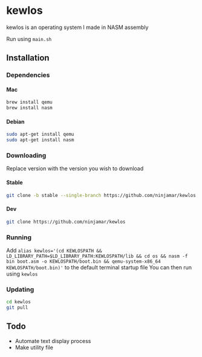 # kewlos
kewlos is an operating system I made in NASM assembly

Run using `main.sh`

## Installation
### Dependencies
#### Mac
```bash
brew install qemu
brew install nasm
```
#### Debian
```bash
sudo apt-get install qemu
sudo apt-get install nasm
```
### Downloading
Replace version with the version you wish to download

#### Stable
```bash
git clone -b stable --single-branch https://github.com/ninjamar/kewlos
```
#### Dev
```bash
git clone https://github.com/ninjamar/kewlos 
```
### Running
Add `alias kewlos='(cd KEWLOSPATH && LD_LIBRARY_PATH=$LD_LIBRARY_PATH:KEWLOSPATH/lib && cd os && nasm -f bin boot.asm -o KEWLOSPATH/boot.bin && qemu-system-x86_64 KEWLOSPATH/boot.bin)'` to the default terminal startup file
You can then run using `kewlos`

### Updating
```bash
cd kewlos
git pull
```

## Todo
- Automate text display process
- Make utility file
